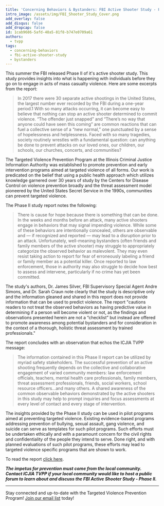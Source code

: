 ```yaml
---
title: 'Concerning Behaviors & Bystanders: FBI Active Shooter Study - Phase II'
intro_image: /assets/img/FBI_Shooter_Study_Cover.png
add_overlay: false
add_disqus: false
add_dropcap: false
id: 1cab9686-5afd-48a5-81f8-b747e0709a61
authors:
  - tvpp
tags:
  - concerning-behaviors
  - fbi-active-shooter-study
  - bystanders
---
```

This summer the FBI released Phase II of it's active shooter study. This study provides insights into what is happening with individuals before they go on to engage in acts of mass casualty violence. Here are some excerpts from the report:

>In 2017 there were 30 separate active shootings in the United States, the largest number ever recorded by the
FBI during a one-year period.1
 With so many attacks occurring, it can become easy to believe that nothing can
stop an active shooter determined to commit violence. “The offender just snapped” and “There’s no way that
anyone could have seen this coming” are common reactions that can fuel a collective sense of a “new normal,”
one punctuated by a sense of hopelessness and helplessness. Faced with so many tragedies, society routinely
wrestles with a fundamental question: can anything be done to prevent attacks on our loved ones, our children,
our schools, our churches, concerts, and communities?

The Targeted Violence Prevention Program at the Illinois Criminal Justice Information Authority was established to promote prevention and early intervention programs aimed at targeted violence of all forms. Our work is predicated on the belief that using a public health approach which utilizes knowledge garnered over 30 years of study by the Centers for Disease Control on violence prevention broadly and the threat assessment model pioneered by the United States Secret Service in the 1990s, communities can prevent targeted violence.

The Phase II study report notes the following:

>There is cause for hope because there is something that can be done. In the weeks and months before an attack,
many active shooters engage in behaviors that may signal impending violence. While some of these behaviors
are intentionally concealed, others are observable and — if recognized and reported — may lead to a disruption
prior to an attack. Unfortunately, well-meaning bystanders (often friends and family members of the active
shooter) may struggle to appropriately categorize the observed behavior as malevolent. They may even resist
taking action to report for fear of erroneously labeling a friend or family member as a potential killer. Once
reported to law enforcement, those in authority may also struggle to decide how best to assess and intervene,
particularly if no crime has yet been committed.

The study's authors, Dr. James Silver, FBI Supervisory Special Agent Andre Simons, and Dr. Sarah Craun note clearly that the study is descriptive only and the information gleaned and shared in this report does not provide information that can be used to predict violence. The report "cautions readers to not treat the observed behaviors as having
predictive value in determining if a person will become violent or not, as the findings and observations presented
herein are not a “checklist” but instead are offered to promote awareness among potential bystanders and for
consideration in the context of a thorough, holistic threat assessment by trained professionals."

The report concludes with an observation that echos the ICJIA TVPP message:

>The information contained in this Phase II report can be utilized by myriad safety stakeholders. The successful
prevention of an active shooting frequently depends on the collective and collaborative engagement of varied
community members: law enforcement officials, teachers, mental health care professionals, family members, threat
assessment professionals, friends, social workers, school resource officers…and many others. A shared awareness
of the common observable behaviors demonstrated by the active shooters in this study may help to prompt inquiries
and focus assessments at every level of contact and every stage of intervention.

The insights provided by the Phase II study can be used in pilot programs aimed at preventing targeted violence. Existing evidence-based programs addressing prevention of bullying, sexual assault, gang violence, and suicide can serve as templates for such pilot programs. Such efforts must be undertaken ethically and with a paramount concern for the civil rights and confidentiality of the people they intend to serve. Done right, and with planned evaluations of such pilot programs, these efforts may lead to targeted violence specific programs that are shown to work.

To read the report [click here](file:///Users/tvpp/Downloads/pre-attack-behaviors-of-active-shooters-in-us-2000-2013-1.pdf). 

_**The impetus for prevention must come from the local community. Contact ICJIA TVPP if your local community would like to host a public forum to learn about and discuss the FBI Active Shooter Study - Phase II.**_

_________________________________________

Stay connected and up-to-date with the Targeted Violence Prevention Program! [Join our email list](http://eepurl.com/dyvFBL) today!